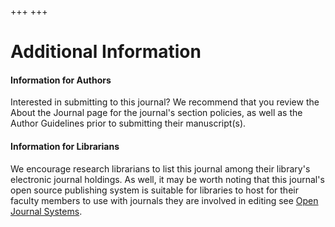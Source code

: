 +++
+++

# **Additional Information**

#### **Information for Authors**
Interested in submitting to this journal? We recommend that you review the About the Journal page for the journal's section policies, as well as the Author Guidelines prior to submitting their manuscript(s).

#### **Information for Librarians**
We encourage research librarians to list this journal among their library's electronic journal holdings. As well, it may be worth noting that this journal's open source publishing system is suitable for libraries to host for their faculty members to use with journals they are involved in editing see [Open Journal Systems](https://pkp.sfu.ca/ojs/). 
